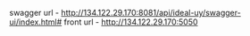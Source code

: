 swagger url - http://134.122.29.170:8081/api/ideal-uy/swagger-ui/index.html#
front url - http://134.122.29.170:5050
